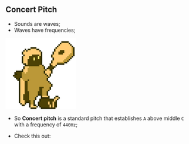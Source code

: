 ## Concert Pitch

- Sounds are waves;
- Waves have frequencies;

![explaining](../../../../assets/img/categories/music/char/music-explaining.png)

- So **Concert pitch** is a standard pitch that establishes `A` above middle `C` with a frequency of `440Hz`;

- Check this out:

